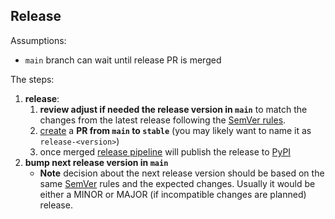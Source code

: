 ## Release

Assumptions:

*   `main` branch can wait until release PR is merged

The steps:

1.  **release**:
    1.  **review adjust if needed the release version in `main`** to match the changes from the latest release following the [SemVer rules](https://semver.org/#summary).
    2.  [create](https://github.com/sicpa-dlab/didcomm-python/compare/stable...main) a **PR from `main` to `stable`** (you may likely want to name it as `release-<version>`)
    3.  once merged [release pipeline](https://github.com/sicpa-dlab/didcomm-python/actions/workflows/release.yml) will publish the release to [PyPI](https://pypi.org/project/didcomm)
2.  **bump next release version in `main`**
    *   **Note** decision about the next release version should be based on the same [SemVer](https://semver.org/) rules and the expected changes. Usually it would be either a MINOR or MAJOR (if incompatible changes are planned) release.
